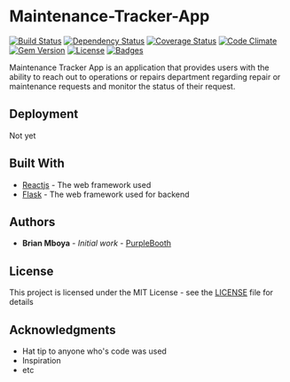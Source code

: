 # Maintenance-Tracker-App

[![Build Status](https://travis-ci.org/asheuh/Maintenance-Tracker-App.svg)](https://travis-ci.org/asheuh/Maintenance-Tracker-App)
[![Dependency Status](http://img.shields.io/gemnasium/asheuh/Maintenance-Tracker-App.svg)](https://gemnasium.com/asheuh/Maintenance-Tracker-App)
[![Coverage Status](http://img.shields.io/coveralls/asheuh/Maintenance-Tracker-App.svg)](https://coveralls.io/r/asheuh/Maintenance-Tracker-App)
[![Code Climate](http://img.shields.io/codeclimate/github/asheuh/Maintenance-Tracker-App.svg)](https://codeclimate.com/github/asheuh/Maintenance-Tracker-App)
[![Gem Version](http://img.shields.io/gem/v/suchgem.svg)](https://rubygems.org/gems/suchgem)
[![License](http://img.shields.io/:license-mit-blue.svg)](http://doge.mit-license.org)
[![Badges](http://img.shields.io/:badges-7/7-ff6799.svg)](https://github.com/badges/badgerbadgerbadger)

Maintenance Tracker App is an application that provides users with the ability to reach out to operations or repairs department regarding repair or maintenance requests and monitor the status of their request.


## Deployment

Not yet

## Built With

* [Reactjs](http://www.dropwizard.io/1.0.2/docs/) - The web framework used
* [Flask](http://www.dropwizard.io/1.0.2/docs/) - The web framework used for backend


## Authors

* **Brian Mboya** - *Initial work* - [PurpleBooth](https://github.com/PurpleBooth)

## License

This project is licensed under the MIT License - see the [LICENSE](LICENSE) file for details

## Acknowledgments

* Hat tip to anyone who's code was used
* Inspiration
* etc
